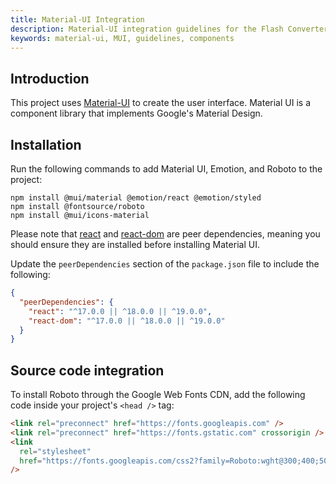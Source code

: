 ```yaml
---
title: Material-UI Integration
description: Material-UI integration guidelines for the Flash Converter UI project.
keywords: material-ui, MUI, guidelines, components
---
```


## Introduction

This project uses [Material-UI](https://mui.com/material-ui/) to create the user interface.
Material UI is a component library that implements Google's Material Design.

## Installation

Run the following commands to add Material UI, Emotion, and Roboto to the project:

```shell
npm install @mui/material @emotion/react @emotion/styled
npm install @fontsource/roboto
npm install @mui/icons-material
```

Please note that [react][react] and [react-dom][react-dom] are peer dependencies, meaning you should ensure they
are installed before installing Material UI.

Update the `peerDependencies` section of the `package.json` file to include the following:

```json
{
  "peerDependencies": {
    "react": "^17.0.0 || ^18.0.0 || ^19.0.0",
    "react-dom": "^17.0.0 || ^18.0.0 || ^19.0.0"
  }
}
```

## Source code integration

To install Roboto through the Google Web Fonts CDN, add the following code inside your project's `<head />` tag:

```html
<link rel="preconnect" href="https://fonts.googleapis.com" />
<link rel="preconnect" href="https://fonts.gstatic.com" crossorigin />
<link
  rel="stylesheet"
  href="https://fonts.googleapis.com/css2?family=Roboto:wght@300;400;500;700&display=swap"
/>
```

[react]: https://www.npmjs.com/package/react

[react-dom]: https://www.npmjs.com/package/react-dom
